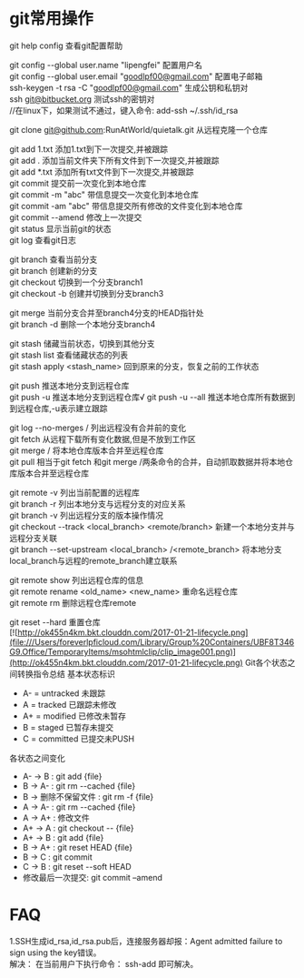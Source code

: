 # git常用操作
 
git help config	查看git配置帮助

git config --global user.name "lipengfei"	配置用户名   
git config --global user.email "goodlpf00@gmail.com"	配置电子邮箱   
ssh-keygen -t rsa -C "goodlpf00@gmail.com"	生成公钥和私钥对  
ssh git@bitbucket.org	测试ssh的密钥对  
//在linux下，如果测试不通过，键入命令: add-ssh ~/.ssh/id_rsa   

git clone git@github.com:RunAtWorld/quietalk.git	从远程克隆一个仓库   

git add 1.txt  添加1.txt到下一次提交,并被跟踪   
git add .  添加当前文件夹下所有文件到下一次提交,并被跟踪   
git add *.txt 添加所有txt文件到下一次提交,并被跟踪   
git commit 提交前一次变化到本地仓库   
git commit -m "abc"	带信息提交一次变化到本地仓库   
git commit -am "abc"	带信息提交所有修改的文件变化到本地仓库   
git commit --amend	修改上一次提交   
git status 显示当前git的状态   
git log	查看git日志   

git branch	查看当前分支   
git branch <new-branch>	创建新的分支   
git checkout <branch1>	切换到一个分支branch1  
git checkout -b <branch3>	创建并切换到分支branch3   

git merge <branch4>	当前分支合并至branch4分支的HEAD指针处  
git branch -d <branch4>	删除一个本地分支branch4  

git stash 储藏当前状态，切换到其他分支  
git stash list	查看储藏状态的列表  
git stash apply  <stash_name>	回到原来的分支，恢复之前的工作状态  

git push <remote> <branch>	推送本地分支到远程仓库  
git push -u <remote> <branch>	推送本地分支到远程仓库√
git push -u <remote> --all	推送本地仓库所有数据到到远程仓库,-u表示建立跟踪  

git log --no-merges <remote>/<branch>	列出远程没有合并前的变化  
git fetch <remote>	从远程下载所有变化数据,但是不放到工作区  
git merge <remote>/<branch>	将本地仓库版本合并至远程仓库  
git pull <remote> <branch>	相当于git fetch <remote>和git merge <remote>/<branch>两条命令的合并，自动抓取数据并将本地仓库版本合并至远程仓库

git remote -v	列出当前配置的远程库  
git branch -r	列出本地分支与远程分支的对应关系  
git branch -v	列出远程分支的版本操作情况  
git checkout --track <local_branch> <remote/branch>	新建一个本地分支并与远程分支关联  
git branch --set-upstream <local_branch> <remote>/<remote_branch>	将本地分支local_branch与远程的remote_branch建立联系  

git remote show <remote>	列出远程仓库的信息  
git remote	rename <old_name> <new_name>	重命名远程仓库  
git remote rm <remote>	删除远程仓库remote  

git reset --hard	重置仓库  
[![http://ok455n4km.bkt.clouddn.com/2017-01-21-lifecycle.png](file:///Users/foreverlpficloud.com/Library/Group%20Containers/UBF8T346G9.Office/TemporaryItems/msohtmlclip/clip_image001.png)](http://ok455n4km.bkt.clouddn.com/2017-01-21-lifecycle.png)
Git各个状态之间转换指令总结
基本状态标识 

* A- = untracked 未跟踪
* A = tracked 已跟踪未修改
* A+ = modified 已修改未暂存
* B = staged 已暂存未提交
* C = committed 已提交未PUSH
 
各状态之间变化

* A- -> B : git add {file}  
* B -> A- : git rm --cached {file}   
* B -> 删除不保留文件 : git rm -f {file}    
* A -> A- : git rm --cached {file}  
* A -> A+ : 修改文件  
* A+ -> A : git checkout -- {file}  
* A+ -> B : git add {file}  
* B -> A+ : git reset HEAD {file}  
* B -> C : git commit  
* C -> B : git reset --soft HEAD   
* 修改最后一次提交: git commit –amend  

# FAQ
1.SSH生成id_rsa,id_rsa.pub后，连接服务器却报：Agent admitted failure to sign using the key错误。  
解决：
在当前用户下执行命令：
ssh-add
即可解决。
 
 
 
 